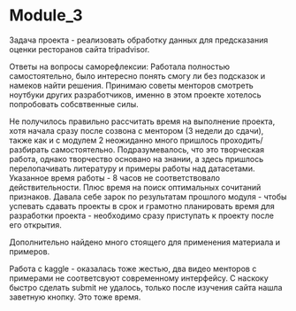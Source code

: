 # Module_3
Задача проекта - реализовать обработку данных для предсказания оценки ресторанов сайта tripadvisor.

Ответы на вопросы саморефлексии: 
Работала полностью самостоятельно, было интересно понять смогу ли без подсказок и намеков найти решения. Принимаю советы менторов смотреть ноутбуки других разработчиков, именно в этом проекте хотелось попробовать собсвтвенные силы.

Не получилось правильно рассчитать время на выполнение проекта, хотя начала сразу после созвона с ментором (3 недели до сдачи), также как и с модулем 2 неожиданно много пришлось проходить/разбирать самостоятельно. Подразумевалось, что это творческая работа, однако творчество основано на знании, а здесь пришлось перелопачивать литературу и примеры работы над датасетами. Указанное время работы - 8 часов не соответствовало действительности. Плюс время на поиск оптимальных сочитаний признаков. Давала себе зарок по результатам прошлого модуля - чтобы успевать сдавать проекты в срок и грамотно планировать время для разработки проекта - необходимо сразу приступать к проекту после его открытия. 

Дополнительно найдено много стоящего для применения материала и примеров. 

Работа с kaggle - оказалась тоже жестью, два видео менторов с примерами не соответсвуют современному интерфейсу. С наскоку быстро сделать submit не удалось, только после изучения сайта нашла заветную кнопку. Это тоже время.
